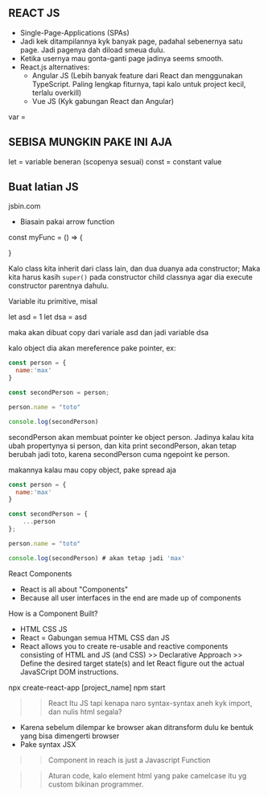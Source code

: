 ## REACT JS
- Single-Page-Applications (SPAs)
- Jadi kek ditampilannya kyk banyak page, padahal sebenernya satu page. Jadi pagenya dah diload smeua dulu.
- Ketika usernya mau gonta-ganti page jadinya seems smooth.
- React.js alternatives: 
    - Angular JS (Lebih banyak feature dari React dan menggunakan TypeScript. Paling lengkap fiturnya, tapi kalo untuk project kecil, terlalu overkill) 
    - Vue JS (Kyk gabungan React dan Angular)


var =

## SEBISA MUNGKIN PAKE INI AJA
let = variable beneran (scopenya sesuai)
const = constant value

## Buat latian JS
jsbin.com


- Biasain pakai arrow function

const myFunc = () => {



}


Kalo class kita inherit dari class lain, dan dua duanya ada constructor; Maka kita harus kasih `super()` pada constructor child classnya agar dia execute constructor parentnya dahulu.


Variable itu primitive, misal

let asd = 1
let dsa = asd

maka akan dibuat copy dari variale asd dan jadi variable dsa

kalo object dia akan mereference pake pointer, ex:
```js
const person = {
  name:'max'
}

const secondPerson = person;

person.name = "toto"

console.log(secondPerson)
```

secondPerson akan membuat pointer ke object person. Jadinya kalau kita ubah propertynya si person, dan kita print secondPerson, akan tetap berubah jadi toto, karena secondPerson cuma ngepoint ke person.

makannya kalau mau copy object, pake spread aja

```js
const person = {
  name:'max'
}

const secondPerson = {
    ...person
};

person.name = "toto"

console.log(secondPerson) # akan tetap jadi 'max'
```

React Components
- React is all about "Components"
- Because all user interfaces in the end are made up of components


How is a Component Built?
- HTML CSS JS
- React = Gabungan semua HTML CSS dan JS
- React allows you to create re-usable and reactive components consisting of HTML and JS (and CSS) >> Declarative Approach >> Define the desired target state(s) and let React figure out the actual JavaSCript DOM instructions.


npx create-react-app [project_name]
npm start

>> React Itu JS tapi kenapa naro syntax-syntax aneh kyk import, dan nulis html segala?
- Karena sebelum dilempar ke browser akan ditransform dulu ke bentuk yang bisa dimengerti browser
- Pake syntax JSX

>> Component in reach is just a Javascript Function

>> Aturan code, kalo element html yang pake camelcase itu yg custom bikinan programmer.


